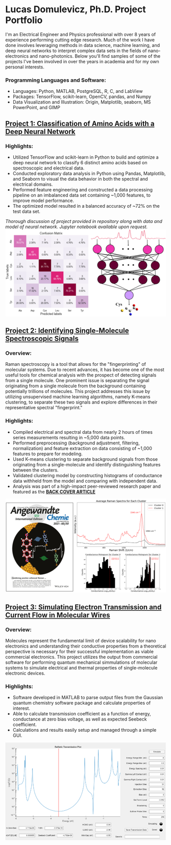 # Lucas Domulevicz, Ph.D. Project Portfolio
I'm an Electrical Engineer and Physics professional with over 8 years of experience performing cutting edge research. Much of the work 
I have done involves leveraging methods in data science, machine learning, and deep neural networks to interpret complex data sets in the
fields of nano-electronics and nano-photonics. Below you'll find samples of some of the projects I've been involved in over the years 
in academia and for my own personal interests.

### Programming Languages and Software:
* Languages: Python, MATLAB, PostgreSQL, R, C, and LabView
* Packages: TensorFlow, scikit-learn, OpenCV, pandas, and Numpy
* Data Visualization and Illustration: Origin, Matplotlib, seaborn, MS PowerPoint, and GIMP

## [Project 1: Classification of Amino Acids with a Deep Neural Network](https://github.com/lkdomule137/neural_network_classification_of_amino_acids)
### Highlights:
* Utilized TensorFlow and scikit-learn in Python to build and optimize a deep neural network to classify 6 distinct amino acids based on 
spectroscopic and electrical data.
* Conducted exploratory data analysis in Python using Pandas, Matplotlib, and Seaborn to visual the data behavior in both the spectral 
and electrical domains.
* Performed feature engineering and constructed a data processing pipeline on an imbalanced data set containing ~1,000 features, to 
improve model performance.
* The optimized model resulted in a balanced accuracy of ~72% on the test data set.

*Thorough discussion of project provided in repository along with data and model of neural network. Jupyter notebook available upon request.*
![](/Images/neural_network_classification_of_amino_acids.PNG)


## [Project 2: Identifying Single-Molecule Spectroscopic Signals](https://github.com/lkdomule137/kmeans_clustering_of_spectroscopic_data)
### Overview: 
Raman spectroscopy is a tool that allows for the "fingerprinting" of molecular systems. Due to recent advances, it has become
one of the most useful tools for chemical analysis with the prospect of detecting signals from a single molecule. One prominent issue is
separating the signal originating from a single molecule from the background containing potentially trillions of molecules. This project
addresses this issue by utilizing unsupervised machine learning algorithms, namely K-means clustering, to separate these two signals and
explore differences in their representative spectral "fingerprint."  

### Highlights:
* Compiled electrical and spectral data from nearly 2 hours of times series measurements resulting in ~5,000 data points.
* Performed preprocessing (background adjustment, filtering, normalization) and feature extraction on data consisting of ~1,000 
features to prepare for modeling.
* Used K-means clustering to separate background signals from those originating from a single-molecule and identify distinguishing 
features between the clusters.
* Validated clustering model by constructing histograms of conductance data withheld from the model and comparing with 
independent data.
* Analysis was part of a high-impact peer-reviewed research paper and featured as the [**BACK COVER ARTICLE**](https://onlinelibrary.wiley.com/doi/10.1002/anie.202106779)

![](/Images/kmeans_project_overview_image.PNG)


## [Project 3: Simulating Electron Transmission and Current Flow in Molecular Wires](https://github.com/lkdomule137/molecular_wire_transmission_simulator)
### Overview: 
Molecules represent the fundamental limit of device scalability for nano electronics and understanding their conductive properties 
from a theoretical perspective is necessary for their successful implementation as viable commercial electronics. This project utilizes 
the output from commercial software for performing quantum mechanical simmulations of molecular systems to simulate electrical and thermal
properties of single-molecule electronic devices.

### Highlights:
* Software developed in MATLAB to parse output files from the Gaussian quantum chemistry software package and calculate properties of interest.
* Able to calculate transmission coefficient as a function of energy, conductance at zero bias voltage, as well as expected Seebeck coefficient.
* Calculations and results easily setup and managed through a simple GUI.

![](/Images/charge_transport_software_gui.PNG)

